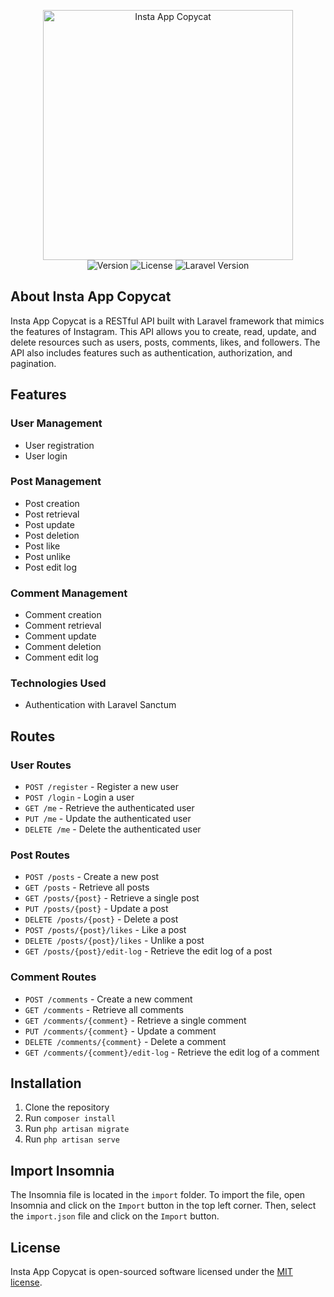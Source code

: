 <p align="center">
  <img src="https://i.ibb.co/4pwyZ2G/insta-app-copycat.png" width="400" alt="Insta App Copycat">
  <br>
  <img src="https://img.shields.io/badge/Version-1.0-green" alt="Version">
  <img src="https://img.shields.io/badge/License-MIT-blue" alt="License">
  <img src="https://img.shields.io/badge/Laravel-9.32.0-red" alt="Laravel Version">
</p>

## About Insta App Copycat

Insta App Copycat is a RESTful API built with Laravel framework that mimics the features of Instagram. This API allows you to create, read, update, and delete resources such as users, posts, comments, likes, and followers. The API also includes features such as authentication, authorization, and pagination.

## Features

### User Management

-   User registration
-   User login

### Post Management

-   Post creation
-   Post retrieval
-   Post update
-   Post deletion
-   Post like
-   Post unlike
-   Post edit log

### Comment Management

-   Comment creation
-   Comment retrieval
-   Comment update
-   Comment deletion
-   Comment edit log

### Technologies Used

-   Authentication with Laravel Sanctum

## Routes

### User Routes

-   `POST /register` - Register a new user
-   `POST /login` - Login a user
-   `GET /me` - Retrieve the authenticated user
-   `PUT /me` - Update the authenticated user
-   `DELETE /me` - Delete the authenticated user

### Post Routes

-   `POST /posts` - Create a new post
-   `GET /posts` - Retrieve all posts
-   `GET /posts/{post}` - Retrieve a single post
-   `PUT /posts/{post}` - Update a post
-   `DELETE /posts/{post}` - Delete a post
-   `POST /posts/{post}/likes` - Like a post
-   `DELETE /posts/{post}/likes` - Unlike a post
-   `GET /posts/{post}/edit-log` - Retrieve the edit log of a post

### Comment Routes

-   `POST /comments` - Create a new comment
-   `GET /comments` - Retrieve all comments
-   `GET /comments/{comment}` - Retrieve a single comment
-   `PUT /comments/{comment}` - Update a comment
-   `DELETE /comments/{comment}` - Delete a comment
-   `GET /comments/{comment}/edit-log` - Retrieve the edit log of a comment

## Installation

1. Clone the repository
2. Run `composer install`
3. Run `php artisan migrate`
4. Run `php artisan serve`

## Import Insomnia

The Insomnia file is located in the `import` folder. To import the file, open Insomnia and click on the `Import` button in the top left corner. Then, select the `import.json` file and click on the `Import` button.

## License

Insta App Copycat is open-sourced software licensed under the [MIT license](https://opensource.org/licenses/MIT).
